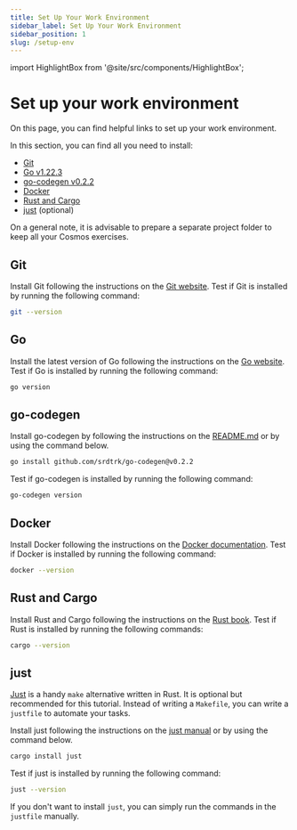 ```yaml
---
title: Set Up Your Work Environment
sidebar_label: Set Up Your Work Environment
sidebar_position: 1
slug: /setup-env
---
```


import HighlightBox from '@site/src/components/HighlightBox';

# Set up your work environment

On this page, you can find helpful links to set up your work environment.

<HighlightBox type="info" title="Dependencies">

In this section, you can find all you need to install:

- [Git](https://git-scm.com/)
- [Go v1.22.3](https://go.dev/)
- [go-codegen v0.2.2](https://github.com/srdtrk/go-codegen)
- [Docker](https://www.docker.com/)
- [Rust and Cargo](https://www.rust-lang.org/)
- [just](https://just.systems/) (optional)

</HighlightBox>

<HighlightBox type="note" title="Note">

On a general note, it is advisable to prepare a separate project folder to keep all your Cosmos exercises.

</HighlightBox>

## Git

Install Git following the instructions on the [Git website](https://git-scm.com/). Test if Git is installed by running the following command:

```bash
git --version
```

## Go

Install the latest version of Go following the instructions on the [Go website](https://go.dev/). Test if Go is installed by running the following command:

```bash
go version
```

## go-codegen

Install go-codegen by following the instructions on the [README.md](https://github.com/srdtrk/go-codegen/blob/main/README.md) or by using the command below.

```bash
go install github.com/srdtrk/go-codegen@v0.2.2
```

Test if go-codegen is installed by running the following command:

```bash
go-codegen version
```

## Docker

Install Docker following the instructions on the [Docker documentation](https://docs.docker.com/get-docker/). Test if Docker is installed by running the following command:

```bash
docker --version
```

## Rust and Cargo

Install Rust and Cargo following the instructions on the [Rust book](https://doc.rust-lang.org/book/ch01-01-installation.html). Test if Rust is installed by running the following commands:

```bash
cargo --version
```

## just

<HighlightBox type="info" title="Just">

[Just](https://just.systems/) is a handy `make` alternative written in Rust. It is optional but recommended for this tutorial. Instead of writing a `Makefile`, you can write a `justfile` to automate your tasks.

</HighlightBox>

Install just following the instructions on the [just manual](https://just.systems/man/en/chapter_4.html) or by using the command below.

```bash
cargo install just
```

Test if just is installed by running the following command:

```bash
just --version
```

<HighlightBox type="tip" title="Just">

If you don't want to install `just`, you can simply run the commands in the `justfile` manually.

</HighlightBox>
